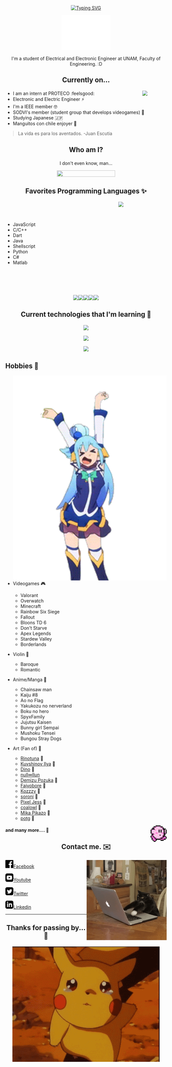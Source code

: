 
<p align = "center">
	<a href="https://git.io/typing-svg"><img src="https://readme-typing-svg.demolab.com?font=+Montserrat+Alternates+&duration=1000&pause=500&color=6CC1C6&background=53FFD000&center=true&width=435&lines=Hi!;Deivi's+here+C%3A" alt="Typing SVG" /></a>
</p>

<p align = "center">
  <img src="gif/hellofox.gif" width="30%"   />
</p>

[//]: <> (<p align="right">)
[//]: <> (    <img src="https://komarev.com/ghpvc/?username=se2510&color=9afbfc&style=plastic&label=+Curiosos+Encontrados+:3">)
[//]: <> (</p>)

<p align="center">
	I'm a student of Electrical and Electronic Engineer at UNAM, Faculty of Engineering. :D
</p>


[//]:<p align = "center">
[//]:  <img src="gif/dazai.gif" width="498" height="276"  />
[//]:</p>



## <p align="center"> Currently on... </p>

<p>
  <img src="gif/catinteresting.gif" align = "right" width="15%"  />
</p>

- I am an intern at PROTECO :feelsgood:
- Electronic and Electric Engineer ⚡
- I'm a IEEE member 🤓
- SODVI's member (student group that develops videogames) 👾
- Studying Japanese :jp:
- Manguitos con chile enjoyer 🥭

> La vida es para los aventados. -Juan Escutia



## <p align="center"> Who am I? </p>


<p align="center">
I don't even know, man...
</p>

<p align = "center">
  <a href="https://github.com/anuraghazra/github-readme-stats">
  <img src="https://github-readme-stats.vercel.app/api?username=se2510&show_icons=true&theme=react&rank_icon=github"  width="60%" height="60%"  />
  </a>
</p> 

## <p align="center"> Favorites Programming Languages :sparkles: </p>



<p>
  <a href="https://github.com/anuraghazra/github-readme-stats">
  <img align="right" src="https://github-readme-stats.vercel.app/api/top-langs/?username=se2510&langs_count=6&theme=react&layout=donut-vertical" align = "right" width="30%" />
  </a>
</p> 
<br>
<p>
</p>
<br>

- JavaScript 
- C/C++
- Dart
- Java
- Shellscript
- Python
- C#
- Matlab

[//]:<p align = "center">
[//]:  <img src="gif/catzilla.gif"  width="40%" height="40%"  />
[//]:</p> 
<br>
<p>
</p>
<br>

<br>
<p align="center">
  <img src="https://media3.giphy.com/media/ln7z2eWriiQAllfVcn/200w.webp" width="100"><img src="https://i.giphy.com/media/eNAsjO55tPbgaor7ma/200w.webp" width="100"><img src="https://media3.giphy.com/media/kdFc8fubgS31b8DsVu/giphy.webp" width="100"><img src="https://i.giphy.com/media/KzJkzjggfGN5Py6nkT/200.webp" width="100"><img src="https://i.giphy.com/media/IdyAQJVN2kVPNUrojM/200.webp" width="100">
</p>

## <p align="center"> Current technologies that I'm learning 👾 </p>

<p align="center">
  <a href="https://skillicons.dev">
    <img src="https://skillicons.dev/icons?i=git,js,c,cpp,cs,python,java,php" width="700"/>
  </a>
</p>
<p align="center">
  <a href="https://skillicons.dev">
    <img src="https://skillicons.dev/icons?i=matlab,github,flutter,dart,bash,mysql,latex,md" width="700"/>
  </a>
</p>
<p align="center">
  <a href="https://skillicons.dev">
    <img src="https://skillicons.dev/icons?i=docker,godot,react,angular,nodejs,nextjs,mongodb,arduino" width="700"/>
  </a>
</p>


## Hobbies :cherry_blossom:



  <img src="gif/aquadance.gif" align = "right" width="480" height="640"  />
</p> 

- Videogames :video_game:
    - Valorant
    - Overwatch
    - Minecraft
    - Rainbow Six Siege
    - Fallout
    - Bloons TD 6
    - Don't Starve
    - Apex Legends
    - Stardew Valley
    - Borderlands

- Violin :violin:
    - Baroque
    - Romantic

- Anime/Manga :book:
    - Chainsaw man
    - Kaiju #8
    - Ao no Flag
    - Yakukozu no nerverland
    - Boku no hero
    - SpyxFamily
    - Jujutsu Kaisen
    - Bunny girl Sempai
    - Mushoku Tensei
    - Bungou Stray Dogs

- Art (Fan of) :art:
    - [Rinotuna][rinot] :blue_heart:
    - [Kuvshinov Ilya][kuv] :blue_heart:
    - [Dino][din] :blue_heart:
    - [null∞llun][null]
    - [Demizu Pozuka][dem] :blue_heart:
    - [Fajyobore][faj] :blue_heart:
    - [Kozzzy][koz] :blue_heart:
    - [soroni][sor] :blue_heart:
    - [Pixel Jess][jess] :blue_heart:
    - [coalowl][coal] :blue_heart:
    - [Mika Pikazo][mika] :blue_heart:
    - [potg][po] :blue_heart:
<p>
  <img src="gif/kirbywalk.gif" align = "right" width="10%" height="10%"  />
</p>

<p>
  
#### and many more....  :blue_heart:

[rinot]: https://twitter.com/rinotuna
[din]: https://twitter.com/Dino_illus
[faj]: https://twitter.com/fajyobore323
[koz]: https://twitter.com/kozzz_y
[sor]: https://twitter.com/sorrowny
[jess]: https://twitter.com/pixeljess
[coal]: https://twitter.com/coalowl
[mika]: https://twitter.com/MikaPikaZo
[po]: https://twitter.com/potg333
[kuv]: https://twitter.com/Kuvshinov_Ilya
[null]: https://twitter.com/nulllllllun
[dem]: https://twitter.com/DemizuPosuka

<b>


</b>



<b>



</b>

## <p align="center"> Contact me.  :envelope: </p>

 <p>
  <img src="gif/catwork.gif" align = "right" width="250"   />
</p> 

<left><img src="img/facebook.png" width="5%" height="5%"/></left><bottom><a href="https://www.facebook.com/Dont.fck.me/">Facebook</a></bottom>

<left><img src="img/youtube.png" width="5%" height="5%"/></left><bottom><a href="https://www.youtube.com/channel/UCmRRrVEQ0wpG1uFUz-sRrLA">Youtube</a></bottom>

<left><img src="img/twitter.png" width="5%" height="5%"/></left><bottom><a href="https://twitter.com/MrMiaaau">Twitter</a></bottom>

<left><img src="img/linkedin.png" width="5%" height="5%"/></left><bottom><a href="https://www.linkedin.com/in/david-elias-gonz%C3%A1lez-garc%C3%ADa-569a9a207/">Linkedin</a></bottom>





<b>


</b>

***

## 	<p align="center"> Thanks for passing by... :flags: </p>
	
<p align = "center">
  <img src="gif/byepikachu.gif"  width="460" height="360"  />
</p> 

